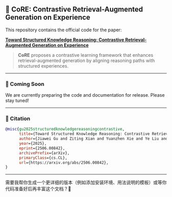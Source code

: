 
## 🧠 CoRE: Contrastive Retrieval-Augmented Generation on Experience

This repository contains the official code for the paper:

**[Toward Structured Knowledge Reasoning: Contrastive Retrieval-Augmented Generation on Experience](https://arxiv.org/abs/2506.00842)**

> **CoRE** proposes a contrastive learning framework that enhances retrieval-augmented generation by aligning reasoning paths with structured experiences. 

---

### 🚧 Coming Soon

We are currently preparing the code and documentation for release. Please stay tuned!

---

### 📌 Citation

```bibtex
@misc{gu2025structuredknowledgereasoningcontrastive,
      title={Toward Structured Knowledge Reasoning: Contrastive Retrieval-Augmented Generation on Experience}, 
      author={Jiawei Gu and Ziting Xian and Yuanzhen Xie and Ye Liu and Enjie Liu and Ruichao Zhong and Mochi Gao and Yunzhi Tan and Bo Hu and Zang Li},
      year={2025},
      eprint={2506.00842},
      archivePrefix={arXiv},
      primaryClass={cs.CL},
      url={https://arxiv.org/abs/2506.00842}, 
}
```

---

需要我帮你生成一个更详细的版本（例如添加安装环境、用法说明的模板）或等你代码准备好后再丰富这个文档？🙂
